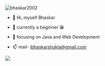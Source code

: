 <img src="https://komarev.com/ghpvc/?username=bhaskar2002&label=Profile%20views&color=7900FF&style=flat" alt="bhaskar2002"/>


- 👋 Hi, myself Bhaskar
- 👀 currently a beginner 😁
- 🌱 focusing on Java and Web Development

- 📫 mail- ibhaskarshukla@gmail.com

<!---
Bhaskar2002/Bhaskar2002 is a ✨ special ✨ repository because its `README.md` (this file) appears on your GitHub profile.
You can click the Preview link to take a look at your changes.
--->


<img src="https://github-readme-stats.vercel.app/api?username=bhaskar2002&&show_icons=true&title_color=0BFB2B&icon_color=bb2acf&text_color=daf7dc&bg_color=090D5E">

